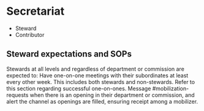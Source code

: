 # Secretariat
- Steward
- Contributor

## Steward expectations and SOPs
Stewards at all levels and regardless of department or commission are expected to:
Have one-on-one meetings with their subordinates at least every other week.
This includes both stewards and non-stewards.
Refer to this section regarding successful one-on-ones.
Message #mobilization-requests when there is an opening in their department or commission, and alert the channel as openings are filled, ensuring receipt among a mobilizer.
